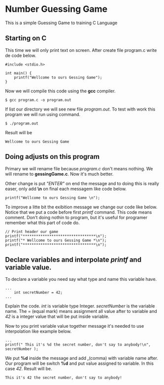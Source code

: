 # Number Guessing Game
This is a simple Guessing Game to training C Language 

## Starting on C

This time we will only print text on screen.
After create file program.c write de code below.

    #include <stdio.h>

    int main() {
        printf("Wellcome to ours Gessing Game");
    }

Now we will compile this code using the **gcc** compiler.

    $ gcc program.c -o program.out

If list our directory we will see new file *program.out*. To test with work this program we will run using command.

    $ ./program.out

Result will be 

    Wellcome to ours Gessing Game

## Doing adjusts on this program

Primary we will rename file because *program.c* don't means nothing. We will rename to **gessingGame.c**. Now it's much better.

Other change is put *"ENTER"* on end the message and to doing this is really easer,  only add **\n** on final each messagem like code below.

    printf("Wellcome to ours Gessing Game \n");

To improve a litte bit the exibition message we change our code like below. Notice that we put a code before first *printf* command. This code means comment. Don't doing nothin to program, but it's useful for programer remember what this part of code do.

    // Print header our game
    printf("*********************************\n");
    printf("* Wellcome to ours Gessing Game *\n");
    printf("*********************************\n");

## Declare variables and interpolate *printf* and variable value.

To declare a variable you need say what type and name this variable have.

    ...
        int secretNumber = 42;
    ...

Explain the code. *int* is variable type Integer. *secretNumber* is the variable name. The = (equal mark) means assignment all value after to variable and *42* is a integer value that will be put inside variable.

Now to you print variable value together message it's needed to use interpolation like example below.

    ...
    printf(" This it's %d the secret number, don't say to anybody!\n", secretNumber );

We put **%d** inside the message and add **,**(comma) with variable name after. Our program will be switch **%d** and put value assigned to variable. In this case *42*. Result will be.

    This it's 42 the secret number, don't say to anybody!
